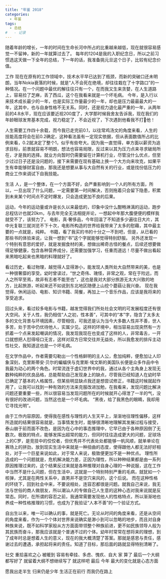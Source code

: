 ```yaml
---
title: "年鉴 2018"
categories:
  - 年鉴
tags:
  - 总结
#   - 记录
---
```


随着年龄的增长，一年的时间在生命长河中所占的比重越来越低，现在就很容易感觉一不留神，新的一年就算过去了。
每年的1204是我的入职纪念日，所以之前习惯选这天做一下全年的总结，下一年的话，我准备挑元旦这个日子，比较有纪念价值。


工作
现在在原有的工作领域中，技术水平早已达到了瓶颈，而新的突破口还未明朗，当年Nokia衰落的时候，就是“人不会死在绝境，却往往栽在了十字路口”的一种情况。在一个问题中最优的解往往只有一个，在而我又生来贪婪，在人生道路上，容易捡了芝麻，丢了西瓜，这个在我看来就是一个坏毛病。
今年，是入行以来技术成长最少的一年，也是实际工作量最少的一年，却也是压力最最最大的一年，这其中，也与自身性格不无关系。同时，还是视力退化最严重的一年，从两年前的4.8水平，现在应该要近视200度了，大学那时候我舍友告诉我，现在我们的年龄眼球发育基本完成，视力稳定了，不会近视了，下次遇到他看我不打💩他！

人生需要工作四十余载，而今我已走完前0.1，以往常鸡汤文的角度来看，人生的技能高度将会在前0.2确定，这种看法虽有一定现实依据，但从表面数值所占的比例来看，0.2就决定了整个1，似乎有些夸大。因为我一直觉得，单方面以薪资为追求目标，前景就容易不明朗，想法也容易局限，反过来以其为压力点来寻求破局所在，才是我的选择。就业方向暂时仍需要留在计算机行业，尽管没什么优点，但至少过过日子还是没问题的，接下来需要在现有基础上换一个大方向来攻克，如果平生有幸能够财富自由，那我还是想要从事与大自然有关的行业，或是找份低压力的商业工作来调试下自我技能。


生活
人，是一个整体，在一个方面不好，会严重影响到一个人的所有方面，所以，一旦出现了什么问题，一定需要第一时间解决，否则拖着只会留下隐患，积累到未来某个时间点不定时爆发，只会造成更加不良的后果。

运动，今年的运动量或许是长久以来最低的，印象中没什么酣畅淋漓的运动，跑步总程估计也就20km，与去年完全无法相提并论，一想起中年那大腹便便的模样我就受不了，该努力了。
电影，真·奢侈品，今年回温了不知道多少遍往日大片，其中光复联三就浏览不下十次，电影所构造的世界给我带来了太多的慰藉，其中最主要的一点就是，纯粹。
书籍，看了我买的书的十分之一不到吧，但是，从已看的那些书的体验来说，让我一想到“书”这个字就能够觉得特别舒服。
另外还发现一个特别有意思的爱好，就是发掘食材的美，想做出稀奇古怪的餐点，后续还想要做得足够健康，包含各种营养成分，还需要加强学习，任重而道远！尽量不做出看起来黑暗吃起来也黑暗的料理就好了。

看过历史，看过物理，越觉得人显得渺小，能发现人类所处大自然带来的美，也是一种很奢靡的享受。幼时曾读过，“世之奇伟、瑰怪，非常之观，常在于险远，而人之所罕至焉，故非有志者不能至也”，这也是我对大部分旅游无太大兴致的地方，比起旅游，听起来还不如说到东北地区随便上山挖个蘑菇让我兴奋。
现在我觉得，休闲运动、电影、知识书籍、简餐，再加上一个音乐作品，应该是我将来的享受追求。

回过头来，看过较多电影与书籍，越发觉得我们所处社会文明的可发展程度还有很大空间。关于人性，我仍相信“人之初，性本善”，可其中的“本”字，隐含了太多太多的文化背景与环境因素，尽管相信，可我还是认为当今大多数人性并不善，世人多苦，处于苦中仍优待他人，实属少见。这样的环境中，相当容易出现突然有一方抓着一个点来发起嘲讽的情况，我发现我现在也变成了这样的人，非常毒舌，一开口就想把人怼得哑口无言，这样对双方日常交往并无益处，所以我愈发的排斥主动性社交，我知道这也是一个坏毛病。

在文学作品中，作者需要勾勒出一个性格鲜明的主人公，愈加纯粹，便愈加让人印象深刻，克里斯蒂安·贝尔的蝙蝠侠与克里斯·埃文斯的美国队长便是众多作品中令我最为动心的两个角色。时常流连于虚幻世界中的我，通过从各个主角身上发现无数种纯粹的优良品格，总能帮助自己发现身上的缺点，尽管我已经知道人在幼时早已确定了基本的人格属性，但某些明显缺点我还是想尝试修正，书籍这时候就起作用了，让我可以找到一种有效的方法来克服改进加勉，在我看来，发现问题比解决问题还要重要一些，所以很容易当发现问题所在的时候就开心得泄了一半的气，没有很好的改进问题，当然这也是一个坏毛病。
“黑夜，给了我黑色的眼睛，我却用它寻找光明”。

由于工作内容原因，使得我在感性与理性的人生天平上，渐渐地往理性偏移，这样所造就的结果很容易就是，当事情发生时，能够很清晰地理解其发展过程与接受，泰山崩于前而面不改色，是因为在心中的事态推理中，它早已由于各种原因倒了无数次。极致的特点，能够发挥出超常的能力，但同时往往造成更大的问题，足球场上的C罗，是竞技中的佼佼者，但优秀并不代表处处都能够一帆风顺，就单单论在赛场上的拼劲，放到现实生活中来就是一种扭曲的态度，使得跟他人都无法好好相处，对于一个巨星来说如此，对于常人来说，极致便更加不是一种优点。
理性所造成的一个问题就是，危机解决能力差，正因为理性，所以种种结果都是由一系列原因推理过来的，这个结果反过来就是各种推理对自身心理的一种说服，这在工作中当然不是什么问题，但在生活中，这就是一个特别特别严重的毛病，就犹如一个核弹，尤其是在两性关系中，直男并不是空穴来风的，这个后说。
而在这种性格的环绕下，回到社会中来，不要说相处，连容忍都很是问题。就我自己来说，我无法与世俗的商人做朋友，所以潮汕人的专做自己人生意的这种心态对我来说就是反常态。同时，在所谓的容忍之前，我通常需要发现他人的性格特点，所以渐渐地也养成一种性格推理的习惯，也成为了我验证“人本不善”的一个验证方式。

自出生以来，唯一可以确认的事，就是死亡。无论从时间的角度来看，还是从空间的角度来看，作为一个个体对世界来说确实是渺小到可以忽略的地步，而且对自身种族来说，既不如科学家般从方方面面带领整个种族前进，更不如民族领导人般为其民族而奋斗，那我应该就是个普通不过的个体。幼年时常常在想将来的理想，到了成年时总是想着人生的意义，现在的我大概清楚了答案。那就是感恩与责任，感谢过去的遭遇，承担起将来的责任。知道了目标，那后面的路就显得特别清晰了。


社交
	重拾喜欢之心 
	被暖到
	容易有牵挂、多虑、愧疚、自大
	家
算了 最后一个大纲都写好了 就留着大纲不想继续写了 就这样吧
最后 今年 最大的变化就是心态方面

愿我出走半生 归来仍是少年
生活正在前行 而我仍在路上